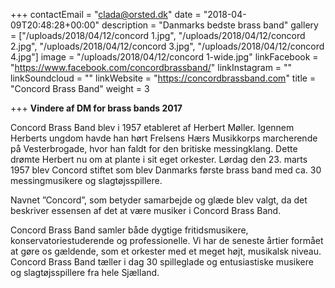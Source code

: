 +++
contactEmail = "clada@orsted.dk"
date = "2018-04-09T20:48:28+00:00"
description = "Danmarks bedste brass band"
gallery = ["/uploads/2018/04/12/concord 1.jpg", "/uploads/2018/04/12/concord 2.jpg", "/uploads/2018/04/12/concord 3.jpg", "/uploads/2018/04/12/concord 4.jpg"]
image = "/uploads/2018/04/12/concord 1-wide.jpg"
linkFacebook = "https://www.facebook.com/concordbrassband/"
linkInstagram = ""
linkSoundcloud = ""
linkWebsite = "https://concordbrassband.com"
title = "Concord Brass Band"
weight = 3

+++
**Vindere af DM for brass bands 2017**

Concord Brass Band blev i 1957 etableret  af Herbert Møller. Igennem Herberts ungdom havde han hørt Frelsens Hærs  Musikkorps marcherende på Vesterbrogade, hvor han faldt for den britiske  messingklang. Dette drømte Herbert nu om at plante i sit eget orkester.  Lørdag den 23. marts 1957 blev Concord stiftet som blev Danmarks første  brass band med ca. 30 messingmusikere og slagtøjsspillere. 

Navnet  ”Concord”, som betyder samarbejde og glæde blev valgt, da det beskriver  essensen af det at være musiker i Concord Brass Band. 

  
Concord Brass Band samler både dygtige fritidsmusikere,  konservatoriestuderende og professionelle. Vi har de seneste årtier  formået at gøre os gældende, som et orkester med et meget højt,  musikalsk niveau. Concord Brass Band tæller i dag 30 spilleglade og  entusiastiske musikere og slagtøjsspillere fra hele Sjælland.